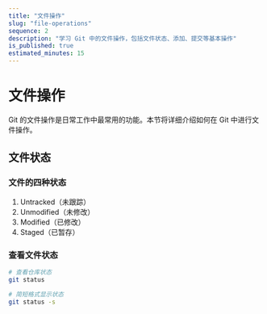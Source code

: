 ```yaml
---
title: "文件操作"
slug: "file-operations"
sequence: 2
description: "学习 Git 中的文件操作，包括文件状态、添加、提交等基本操作"
is_published: true
estimated_minutes: 15
---
```


# 文件操作

Git 的文件操作是日常工作中最常用的功能。本节将详细介绍如何在 Git 中进行文件操作。

## 文件状态

### 文件的四种状态
1. Untracked（未跟踪）
2. Unmodified（未修改）
3. Modified（已修改）
4. Staged（已暂存）

### 查看文件状态
```bash
# 查看仓库状态
git status

# 简短格式显示状态
git status -s
```